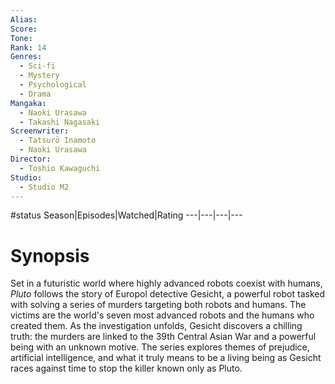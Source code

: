 ```yaml
---
Alias:
Score:
Tone: 
Rank: 14
Genres:
  - Sci-fi
  - Mystery
  - Psychological
  - Drama
Mangaka:
  - Naoki Urasawa
  - Takashi Nagasaki
Screenwriter:
  - Tatsurō Inamoto
  - Naoki Urasawa
Director:
  - Toshio Kawaguchi
Studio:
  - Studio M2
---
```

#status
Season|Episodes|Watched|Rating
---|---|---|---

# Synopsis
Set in a futuristic world where highly advanced robots coexist with humans, _Pluto_ follows the story of Europol detective Gesicht, a powerful robot tasked with solving a series of murders targeting both robots and humans. The victims are the world's seven most advanced robots and the humans who created them. As the investigation unfolds, Gesicht discovers a chilling truth: the murders are linked to the 39th Central Asian War and a powerful being with an unknown motive. The series explores themes of prejudice, artificial intelligence, and what it truly means to be a living being as Gesicht races against time to stop the killer known only as Pluto.